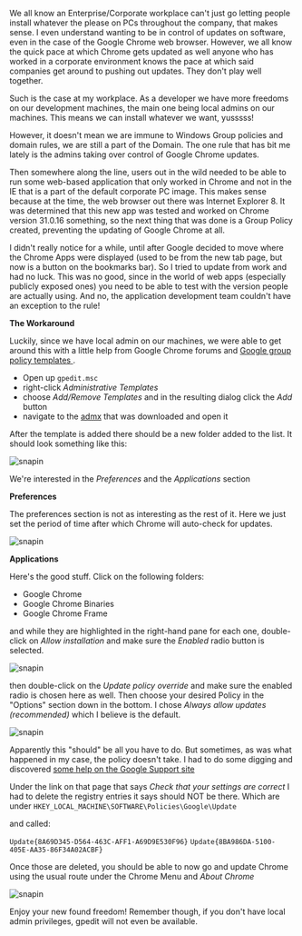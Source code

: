 <!-- {Title:"Overriding Group Policy to Allow Google Chrome Updates",PublishedOn:"2014-02-19 11:09",Intro:"If you work in an enterprise environment where Chrome updates are disabled through a group policy, this may be your way to get updates going again."} -->

We all know an Enterprise/Corporate workplace can't just go letting people install whatever the please on PCs throughout the company, that makes sense. I even understand wanting to be in control of updates on software, even in the case of the Google Chrome web browser. However, we all know the quick pace at which Chrome gets updated as well anyone who has worked in a corporate environment knows the pace at which said companies get around to pushing out updates. They don't play well together.

Such is the case at my workplace. As a developer we have more freedoms on our development machines, the main one being local admins on our machines. This means we can install whatever we want, yusssss!

However, it doesn't mean we are immune to Windows Group policies and domain rules, we are still a part of the Domain. The one rule that has bit me lately is the admins taking over control of Google Chrome updates.

Then somewhere along the line, users out in the wild needed to be able to run some web-based application that only worked in Chrome and not in the IE that is a part of the default corporate PC image. This makes sense because at the time, the web browser out there was Internet Explorer 8. It was determined that this new app was tested and worked on Chrome version 31.0.16 something, so the next thing that was done is a Group Policy created, preventing the updating of Google Chrome at all.

I didn't really notice for a while, until after Google decided to move where the Chrome Apps were displayed (used to be from the new tab page, but now is a button on the bookmarks bar). So I tried to update from work and had no luck. This was no good, since in the world of web apps (especially publicly exposed ones) you need to be able to test with the version people are actually using. And no, the application development team couldn't have an exception to the rule!

**The Workaround**

Luckily, since we have local admin on our machines, we were able to get around this with a little help from Google Chrome forums and [Google group policy templates ](http://www.chromium.org/administrators/policy-templates).

- Open up `gpedit.msc`
- right-click *Administrative Templates*
- choose *Add/Remove Templates* and in the resulting dialog click the *Add* button
- navigate to the [admx](http://dl.google.com/update2/enterprise/GoogleUpdate.adm) that was downloaded and open it

After the template is added there should be a new folder added to the list. It should look something like this:

![snapin](/blog/img/goog_admx.jpg "gpedit")

We're interested in the *Preferences* and the *Applications* section

**Preferences**

The preferences section is not as interesting as the rest of it. Here we just set the period of time after which Chrome will auto-check for updates.

![snapin](/blog/img/gpedit_auto_update.jpg "gpedit_auto_update")

**Applications**

Here's the good stuff. Click on the following folders:

- Google Chrome
- Google Chrome Binaries
- Google Chrome Frame

and while they are highlighted in the right-hand pane for each one, double-click on *Allow installation* and make sure the *Enabled* radio button is selected.

![snapin](/blog/img/allow.jpg "allow")

then double-click on the *Update policy override* and make sure the enabled radio is chosen here as well. Then choose your desired Policy in the "Options" section down in the bottom. I chose *Always allow updates (recommended)* which I believe is the default.

![snapin](/blog/img/updateoverride.jpg "updateoverride")

Apparently this "should" be all you have to do. But sometimes, as was what happened in my case, the policy doesn't take. I had to do some digging and discovered [some help on the Google Support site](https://support.google.com/a/answer/1385049) 

Under the link on that page that says *Check that your settings are correct* I had to delete the registry entries it says should NOT be there. Which are under `HKEY_LOCAL_MACHINE\SOFTWARE\Policies\Google\Update`

and called:


`Update{8A69D345-D564-463C-AFF1-A69D9E530F96}`
`Update{8BA986DA-5100-405E-AA35-86F34A02ACBF}`

Once those are deleted, you should be able to now go and update Chrome using the usual route under the Chrome Menu and *About Chrome*

![snapin](/blog/img/about.jpg "about")

Enjoy your new found freedom! Remember though, if you don't have local admin privileges, gpedit will not even be available.